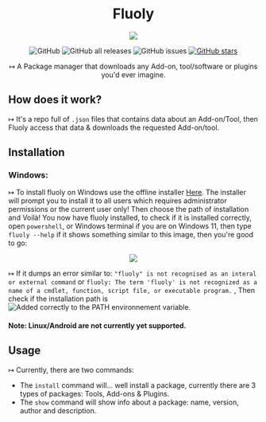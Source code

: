<h1 align="center">Fluoly</h1>

<p align="center">
  <img src="https://user-images.githubusercontent.com/61835816/136807923-8e65758d-d12d-47b2-90de-0c510904c069.png" />
</p>

<div align="center">
 <p><img src="https://img.shields.io/github/license/retr0cube/fluoly?color=red&amp;label=Repo%20License&amp;style=flat-square" alt="GitHub"> 
 <img src="https://img.shields.io/github/downloads/retr0cube/fluoly/total?color=blue&amp;label=Downloads&amp;style=flat-square" alt="GitHub all releases"> 
 <img src="https://img.shields.io/github/issues/retr0cube/fluoly?color=green&amp;label=Issues&amp;style=flat-square" alt="GitHub issues"> 
 <a href="https://github.com/retr0cube/fluoly/stargazers">
 <img src="https://img.shields.io/github/stars/retr0cube/fluoly?color=yellow&amp;label=Stars&amp;style=flat-square" alt="GitHub stars"></a> 
</div>

<p align="center">
 ↦ A Package manager that downloads any Add-on, tool/software or plugins you'd ever imagine.
</p>

## How does it work?
↦ It's a repo full of <code>.json</code> files that contains data about an Add-on/Tool, then Fluoly access that data & downloads the requested Add-on/tool.
## Installation
### Windows:
↦ To install fluoly on Windows use the offline installer <a href="https://github.com/retr0cube/fluoly/releases/latest">Here</a>. The installer will prompt you to install it to all users which requires administrator permissions  or the current user only! Then choose the path of installation and Voilà! You now have fluoly installed, to check if it is installed correctly, open <code>powershell</code>, or Windows terminal if you are on Windows 11, then type <code>fluoly --help</code> if it shows something similar to this image, then you're good to go:
<p align="center">
  <img src="https://user-images.githubusercontent.com/61835816/135756126-10b47e41-6d51-405f-8e35-6b54ee3d3885.png" />
</p>  

↦ If it dumps an error similar to: `"fluoly" is not recognised as an interal or external command` or `fluoly: The term 'fluoly' is not recognized as a name of a cmdlet, function, script file, or executable program.` , Then check if the installation path is ![Added correctly to the PATH environnement variable.]("https://www.architectryan.com/2018/08/31/how-to-change-environment-variables-on-windows-10/")

#### Note: Linux/Android are not currently yet supported.
## Usage
↦ Currently, there are two commands: 
  - The `install` command will... well install a package, currently there are 3 types of packages: Tools, Add-ons & Plugins. 
  - The `show` command will show info about a package: name, version, author and description.

